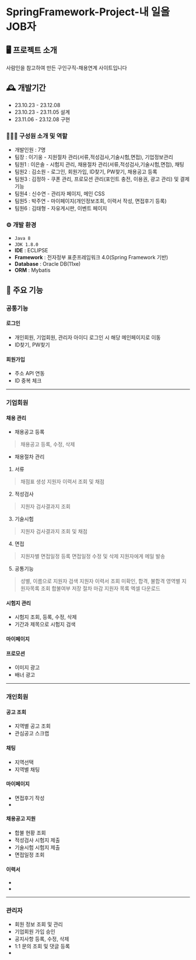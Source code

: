 # SpringFramework-Project-내 일을 JOB자


## 🖥️ 프로젝트 소개
사람인을 참고하여 만든 구인구직-채용연계 사이트입니다
<br>

## 🕰️ 개발기간
* 23.10.23 - 23.12.08
* 23.10.23 - 23.11.05 설계
* 23.11.06 - 23.12.08 구현

### 🧑‍🤝‍🧑 구성원 소개 및 역할
 - 개발인원 : 7명
 - 팀장  : 이기웅 - 지원절차 관리(서류,적성검사,기술시험,면접), 기업정보관리
 - 팀원1 : 이은솔 - 시험지 관리, 채용절차 관리(서류,적성검사,기술시험,면접), 채팅
 - 팀원2 : 김소원 - 로그인, 회원가입, ID찾기, PW찾기, 채용공고 등록
 - 팀원3 : 김정하 - 쿠폰 관리, 프로모션 관리(포인트 충전, 이용권, 광고 관리) 및 결제기능
 - 팀원4 : 신수연 - 관리자 페이지, 메인 CSS
 - 팀원5 : 박주연 - 마이페이지(개인정보조회, 이력서 작성, 면접후기 등록)
 - 팀원6 : 김태형 - 자유게시판, 이벤트 페이지

### ⚙️ 개발 환경
- `Java 8`
- `JDK 1.8.0`
- **IDE** : ECLIPSE
- **Framework** : 전자정부 표준프레임워크 4.0(Spring Framework 기반)
- **Database** : Oracle DB(11xe)
- **ORM** : Mybatis

## 📌 주요 기능
### 공통기능
#### 로그인
- 개인회원, 기업회원, 관리자 아이디 로그인 시 해당 메인페이지로 이동
- ID찾기, PW찾기
#### 회원가입
- 주소 API 연동
- ID 중복 체크
---
### 기업회원
#### 채용 관리
- 채용공고 등록
> 채용공고 등록, 수정, 삭제
- 채용절차 관리
1. 서류
> 채점표 생성
> 지원자 이력서 조회 및 채점
2. 적성검사
> 지원자 검사결과지 조회
3. 기술시험
> 지원자 검사결과지 조회 및 채점
4. 면접
> 지원자별 면접일정 등록
> 면접일정 수정 및 삭제
> 지원자에게 메일 발송
5. 공통기능
> 성별, 이름으로 지원자 검색
> 지원자 이력서 조회
> 미확인, 합격, 불합격 영역별 지원자목록 조회
> 합불여부 저장
> 절차 마감
> 지원자 목록 엑셀 다운로드
#### 시험지 관리
- 시험지 조회, 등록, 수정, 삭제
- 기간과 제목으로 시험지 검색
#### 마이페이지
#### 프로모션
- 이미지 광고
- 배너 광고
---
### 개인회원
#### 공고 조회
- 지역별 공고 조회
- 관심공고 스크랩
#### 채팅
- 지역선택
- 지역별 채팅
#### 마이페이지
- 면접후기 작성
- 
#### 채용공고 지원
- 합불 현황 조회
- 적성검사 시험지 제출
- 기술시험 시험지 제출
- 면접일정 조회
#### 이력서
- 
- 
---
### 관리자
- 회원 정보 조회 및 관리
- 기업회원 가입 승인
- 공지사항 등록, 수정, 삭제
- 1:1 문의 조회 및 댓글 등록
- 
